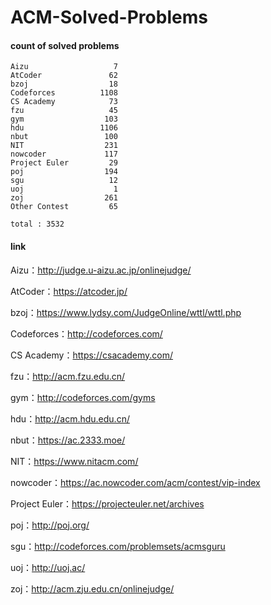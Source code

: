 ﻿# ACM-Solved-Problems

#### count of solved problems
	Aizu                   7
	AtCoder               62
	bzoj                  18
	Codeforces          1108
	CS Academy            73
	fzu                   45
	gym                  103
	hdu                 1106
	nbut                 100
	NIT                  231
	nowcoder             117
	Project Euler         29
	poj                  194
	sgu                   12
	uoj                    1
	zoj                  261
	Other Contest         65

`total : 3532`


#### link

Aizu：http://judge.u-aizu.ac.jp/onlinejudge/

AtCoder：https://atcoder.jp/

bzoj：https://www.lydsy.com/JudgeOnline/wttl/wttl.php

Codeforces：http://codeforces.com/

CS Academy：https://csacademy.com/

fzu：http://acm.fzu.edu.cn/

gym：http://codeforces.com/gyms

hdu：http://acm.hdu.edu.cn/

nbut：https://ac.2333.moe/

NIT：https://www.nitacm.com/

nowcoder：https://ac.nowcoder.com/acm/contest/vip-index

Project Euler：https://projecteuler.net/archives

poj：http://poj.org/

sgu：http://codeforces.com/problemsets/acmsguru

uoj：http://uoj.ac/

zoj：http://acm.zju.edu.cn/onlinejudge/